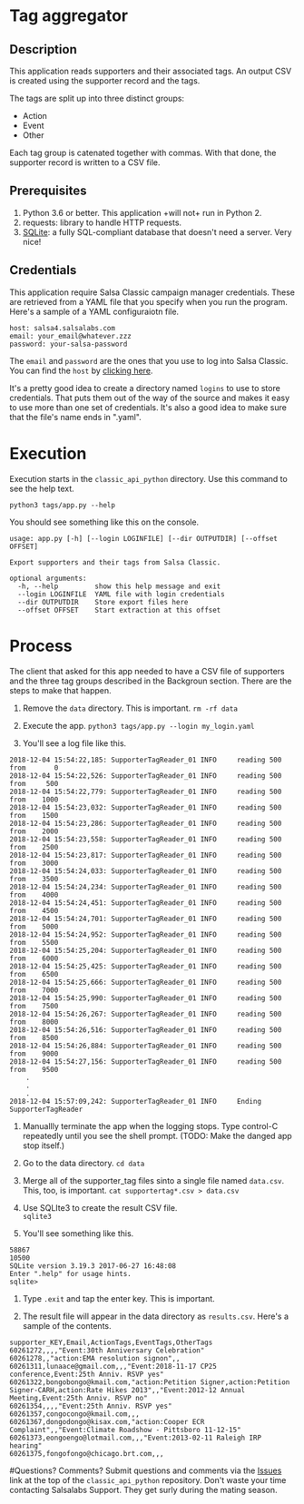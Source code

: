 # Tag aggregator

## Description
This application reads supporters and their associated tags.  An output CSV is created using the supporter record and the tags.

The tags are split up into three distinct groups:

* Action
* Event
* Other

Each tag group is catenated together with commas.
With that done, the supporter record is written to a
CSV file.

## Prerequisites

1. Python 3.6 or better.  This application +will not+ run in Python 2.
1. requests: library to handle HTTP requests.
1. [SQLite](https://www.sqlite.org/index.html): a fully SQL-compliant database that doesn't need a server.  Very nice!

## Credentials

This application require Salsa Classic campaign manager credentials.  These are retrieved from a YAML
file that you specify when you run the program.  Here's a sample of a YAML configuraiotn file.

```text
host: salsa4.salsalabs.com
email: your_email@whatever.zzz
password: your-salsa-password
```

The `email` and `password` are the ones that you use to log into Salsa Classic.  You can find the `host`
by [clicking here](https://help.salsalabs.com/hc/en-us/articles/115000341773-Salsa-Application-Program-Interface-API-#api_host).

It's a pretty good idea to create a directory named `logins` to use to store credentials.  That puts them out of the way of the source and makes it easy to use more than one set of credentials.  It's also a good idea to make sure that the file's name ends in ".yaml".  

# Execution

Execution starts in the `classic_api_python` directory.  Use this command to see the help text.

`python3 tags/app.py --help`

You should see something like this on the console.

```
usage: app.py [-h] [--login LOGINFILE] [--dir OUTPUTDIR] [--offset OFFSET]

Export supporters and their tags from Salsa Classic.

optional arguments:
  -h, --help         show this help message and exit
  --login LOGINFILE  YAML file with login credentials
  --dir OUTPUTDIR    Store export files here
  --offset OFFSET    Start extraction at this offset
  ```

# Process

The client that asked for this app needed to have a CSV file of supporters and the three tag groups described in the Backgroun section.  There are the steps to make that happen.

1. Remove the `data` directory.  This is important.
```rm -rf data```

1. Execute the app.
```python3 tags/app.py --login my_login.yaml```

1. You'll see a log file like this.
```
2018-12-04 15:54:22,185: SupporterTagReader_01 INFO     reading 500 from       0
2018-12-04 15:54:22,526: SupporterTagReader_01 INFO     reading 500 from     500
2018-12-04 15:54:22,779: SupporterTagReader_01 INFO     reading 500 from    1000
2018-12-04 15:54:23,032: SupporterTagReader_01 INFO     reading 500 from    1500
2018-12-04 15:54:23,286: SupporterTagReader_01 INFO     reading 500 from    2000
2018-12-04 15:54:23,558: SupporterTagReader_01 INFO     reading 500 from    2500
2018-12-04 15:54:23,817: SupporterTagReader_01 INFO     reading 500 from    3000
2018-12-04 15:54:24,033: SupporterTagReader_01 INFO     reading 500 from    3500
2018-12-04 15:54:24,234: SupporterTagReader_01 INFO     reading 500 from    4000
2018-12-04 15:54:24,451: SupporterTagReader_01 INFO     reading 500 from    4500
2018-12-04 15:54:24,701: SupporterTagReader_01 INFO     reading 500 from    5000
2018-12-04 15:54:24,952: SupporterTagReader_01 INFO     reading 500 from    5500
2018-12-04 15:54:25,204: SupporterTagReader_01 INFO     reading 500 from    6000
2018-12-04 15:54:25,425: SupporterTagReader_01 INFO     reading 500 from    6500
2018-12-04 15:54:25,666: SupporterTagReader_01 INFO     reading 500 from    7000
2018-12-04 15:54:25,990: SupporterTagReader_01 INFO     reading 500 from    7500
2018-12-04 15:54:26,267: SupporterTagReader_01 INFO     reading 500 from    8000
2018-12-04 15:54:26,516: SupporterTagReader_01 INFO     reading 500 from    8500
2018-12-04 15:54:26,884: SupporterTagReader_01 INFO     reading 500 from    9000
2018-12-04 15:54:27,156: SupporterTagReader_01 INFO     reading 500 from    9500
    .
    .
    .
2018-12-04 15:57:09,242: SupporterTagReader_01 INFO     Ending  SupporterTagReader
```
1. Manuallly terminate the app when the logging stops.  Type control-C repeatedly until you see the shell prompt. (TODO: Make the danged app stop itself.)

1. Go to the data directory.
```cd data```

1. Merge all of the supporter_tag files sinto a single file named `data.csv`.  This, too, is important.
```cat supportertag*.csv > data.csv```

1. Use SQLIte3 to create the result CSV file.  
```sqlite3```

1. You'll see something like this.
```-- Loading resources from ../tags/ncwarn_export_prep.sql
58867
10500
SQLite version 3.19.3 2017-06-27 16:48:08
Enter ".help" for usage hints.
sqlite>
```

1. Type `.exit` and tap the enter key.  This is important.

1. The result file will appear in the data directory as `results.csv`.  Here's a sample of the contents.

```
supporter_KEY,Email,ActionTags,EventTags,OtherTags
60261272,,,,"Event:30th Anniversary Celebration"
60261278,,"action:EMA resolution signon",,
60261311,lunaace@gmail.com,,,"Event:2018-11-17 CP25 conference,Event:25th Anniv. RSVP yes"
60261322,bongobongo@kmail.com,"action:Petition Signer,action:Petition Signer-CARH,action:Rate Hikes 2013",,"Event:2012-12 Annual Meeting,Event:25th Anniv. RSVP no"
60261354,,,,"Event:25th Anniv. RSVP yes"
60261357,congocongo@kmail.com,,,
60261367,dongodongo@kisax.com,"action:Cooper ECR Complaint",,"Event:Climate Roadshow - Pittsboro 11-12-15"
60261373,eongoengo@lotmail.com,,,"Event:2013-02-11 Raleigh IRP hearing"
60261375,fongofongo@chicago.brt.com,,,
```

#Questions?  Comments?
Submit questions and comments via the [Issues](https://github.com/salsalabs/classic_api_python/issues) link at the top of the `classic_api_python` repository.  Don't waste your time contacting Salsalabs Support.  They get surly during the mating season.
